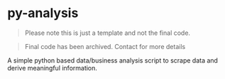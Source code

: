 # py-analysis

> Please note this is just a template and not the final code.

> Final code has been archived. Contact for more details

A simple python based data/business analysis script to scrape data and derive meaningful information.

